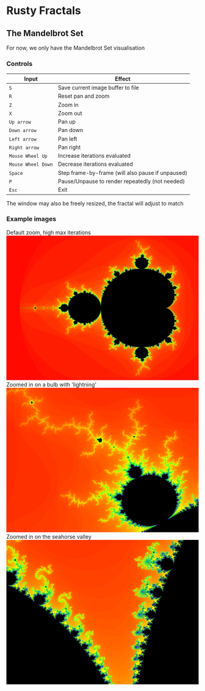# Rusty Fractals

## The Mandelbrot Set

For now, we only have the Mandelbrot Set visualisation

### Controls

| Input              | Effect                                            |
| ------------------ | ------------------------------------------------- |
| `S`                | Save current image buffer to file                 |
| `R`                | Reset pan and zoom                                |
| `Z`                | Zoom in                                           |
| `X`                | Zoom out                                          |
| `Up arrow`         | Pan up                                            |
| `Down arrow`       | Pan down                                          |
| `Left arrow`       | Pan left                                          |
| `Right arrow`      | Pan right                                         |
| `Mouse Wheel Up`   | Increase iterations evaluated                     |
| `Mouse Wheel Down` | Decrease iterations evaluated                     |
| `Space`            | Step frame-by-frame (will also pause if unpaused) |
| `P`                | Pause/Unpause to render repeatedly (not needed)   |
| `Esc`              | Exit                                              |

The window may also be freely resized, the fractal will adjust to match

### Example images

Default zoom, high max iterations
![Default zoom, high max iterations](img/zoomed-out-high-iter.png)
Zoomed in on a bulb with 'lightning'
![Zoomed in on a bulb with 'lightning'](img/zoomed-in-lightning-bulb.png)
Zoomed in on the seahorse valley
![Zoomed in on the seahorse valley](img/zoomed-in-seahorse-valley.png)
